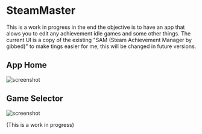 # SteamMaster

This is a work in progress in the end the objective is to have an app that alows you to edit any achievement idle games and some other things.
The current UI is a copy of the existing "SAM (Steam Achievement Manager by gibbed)" to make tings easier for me, this will be changed in future versions.

## App Home
![screenshot](https://raw.githubusercontent.com/xShadoWalkeR/SteamMaster/main/Img/Main.png)


## Game Selector
![screenshot](https://raw.githubusercontent.com/xShadoWalkeR/SteamMaster/main/Img/GameSelector.png)

(This is a work in progress)
